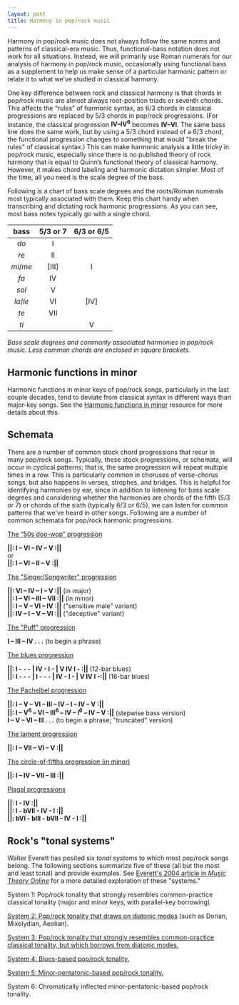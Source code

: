 ```yaml
---
layout: post
title: Harmony in pop/rock music
---
```


Harmony in pop/rock music does not always follow the same norms and patterns of classical-era music. Thus, functional-bass notation does not work for all situations. Instead, we will primarily use Roman numerals for our analysis of harmony in pop/rock music, occasionally using functional bass as a supplement to help us make sense of a particular harmonic pattern or relate it to what we’ve studied in classical harmony.

One key difference between rock and classical harmony is that chords in pop/rock music are almost always root-position triads or seventh chords. This affects the “rules” of harmonic syntax, as 6/3 chords in classical progressions are replaced by 5/3 chords in pop/rock progressions. (For instance, the classical progression **IV–IV<sup>6</sup>** becomes **IV–VI**. The same bass line does the same work, but by using a 5/3 chord instead of a 6/3 chord, the functional progression changes to something that would "break the rules" of classical syntax.) This can make harmonic analysis a little tricky in pop/rock music, especially since there is no published theory of rock harmony that is equal to Quinn’s functional theory of classical harmony. However, it makes chord labeling and harmonic dictation simpler. Most of the time, all you need is the scale degree of the bass.

Following is a chart of bass scale degrees and the roots/Roman numerals most typically associated with them. Keep this chart handy when transcribing and dictating rock harmonic progressions. As you can see, most bass notes typically go with a single chord.

| bass 	| 5/3 or 7	| 6/3 or 6/5	|
| :-: | :-: | :-: |
| *do*	| I	| 
| *re*	| II	| 
| *mi*/*me*	| [III]	| I
| *fa*	| IV	| 
| *sol*	| V	| 
| *la*/*le*	| VI	| [IV]
| *te*	| VII	| 
| *ti*	| 	| V

*Bass scale degrees and commonly associated harmonies in pop/rock music. Less common chords are enclosed in square brackets.*

## Harmonic functions in minor

Harmonic functions in minor keys of pop/rock songs, particularly in the last couple decades, tend to deviate from classical syntax in different ways than major-key songs. See the [Harmonic functions in minor](popRockHarmony-minor.html) resource for more details about this.

## Schemata

There are a number of common stock chord progressions that recur in many pop/rock songs. Typically, these stock progressions, or schemata, will occur in cyclical patterns; that is, the same progression will repeat multiple times in a row. This is particularly common in choruses of verse-chorus songs, but also happens in verses, strophes, and bridges. This is helpful for identifying harmonies by ear, since in addition to listening for bass scale degrees and considering whether the harmonies are chords of the fifth (5/3 or 7) or chords of the sixth (typically 6/3 or 6/5), we can listen for common patterns that we’ve heard in other songs. Following are a number of common schemata for pop/rock harmonic progressions.

[The “50s doo-wop” progression](popRockHarmony-dooWop.html)

**&#124;&#124;: I – VI – IV – V :&#124;&#124;**  
or  
**&#124;&#124;: I – VI – II – V :&#124;&#124;**

[The "Singer/Songwriter" progression](popRockHarmony-sscp.html) 

**&#124;&#124;: VI – IV – I – V :&#124;&#124;** (in major)  
**&#124;&#124;: I – VI – III – VII :&#124;&#124;** (in minor)  
**&#124;&#124;: I – V – VI – IV :&#124;&#124;** ("sensitive male" variant)  
**&#124;&#124;: IV – I – V – VI :&#124;&#124;** ("deceptive" variant)  

[The "Puff" progression](popRockHarmony-puff.html) 

**I – III – IV . . .** (to begin a phrase)

[The blues progression](popRockHarmony-blues.html)

**&#124;&#124;: I - - - &#124; IV - I - &#124; V IV I - :&#124;&#124;** (12-bar blues)   
**&#124;&#124;: I - - - &#124; I - - - &#124; IV - I - &#124; V IV I -:&#124;&#124;** (16-bar blues)

[The Pachelbel progression](popRockHarmony-pachelbel.html)

**&#124;&#124;: I – V – VI – III – IV – I – IV – V :&#124;&#124;**  
**&#124;&#124;: I – V<sup>6</sup> – VI – III<sup>6</sup> – IV – I<sup>6</sup> – IV – V :&#124;&#124;** (stepwise bass version)  
**I – V – VI – III . . .** (to begin a phrase; "truncated" version)

[The lament progression](popRockHarmony-lament.html)

**&#124;&#124;: I – VII – VI – V :&#124;&#124;**

[The circle-of-fifths progression (in minor)](popRockHarmony-fifths.html)

**&#124;&#124;: I – IV – VII – III :&#124;&#124;**

[Plagal progressions](popRockHarmony-plagal.html)

**&#124;&#124;: I - IV :&#124;&#124;**  
**&#124;&#124;: I - bVII - IV - I :&#124;&#124;**  
**&#124;&#124;: bVI - bIII - bVII - IV - I :&#124;&#124;**  

## Rock's "tonal systems"

Walter Everett has posited six *tonal systems* to which most pop/rock songs belong. The following sections summarize five of these (all but the most and least tonal) and provide examples. See [Everett's 2004 article in *Music Theory Online*](http://www.mtosmt.org/issues/mto.04.10.4/mto.04.10.4.w_everett.html) for a more detailed exploration of these "systems."

System 1: Pop/rock tonality that strongly resembles common-practice classical tonality (major and minor keys, with parallel-key borrowing).

[System 2: Pop/rock tonality that draws on diatonic modes](popRockHarmony-EverettSystem2.html) (such as Dorian, Mixolydian, Aeolian).

[System 3: Pop/rock tonality that strongly resembles common-practice classical tonality, but which borrows from diatonic modes.](popRockHarmony-EverettSystem3.html)

[System 4: Blues-based pop/rock tonality.](popRockHarmony-EverettSystem4.html)

[System 5: Minor-pentatonic-based pop/rock tonality.](popRockHarmony-EverettSystem5.html)

System 6: Chromatically inflected minor-pentatonic-based pop/rock tonality.